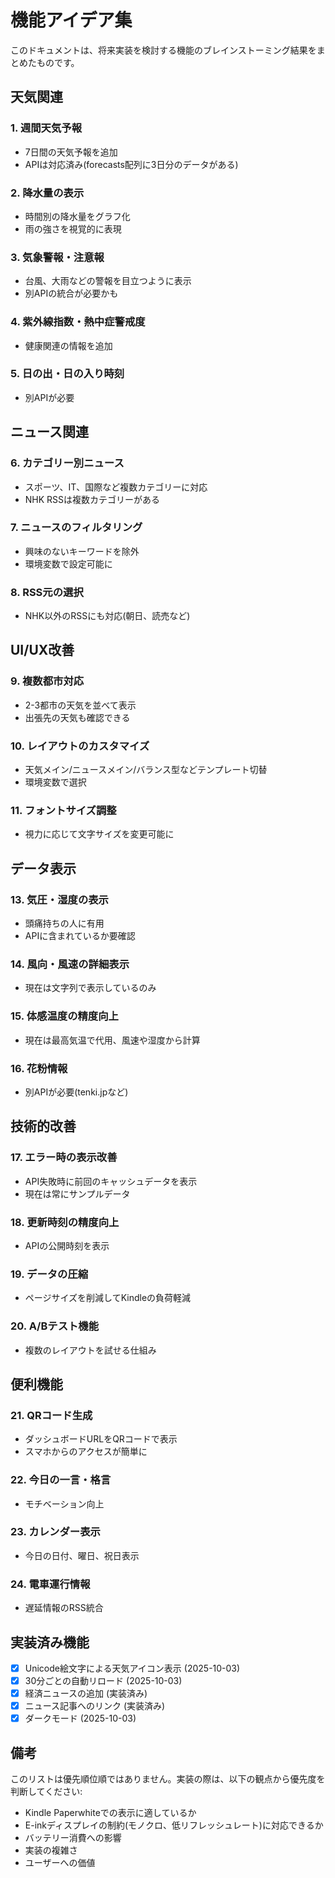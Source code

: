 # 機能アイデア集

このドキュメントは、将来実装を検討する機能のブレインストーミング結果をまとめたものです。

## 天気関連

### 1. 週間天気予報
- 7日間の天気予報を追加
- APIは対応済み(forecasts配列に3日分のデータがある)

### 2. 降水量の表示
- 時間別の降水量をグラフ化
- 雨の強さを視覚的に表現

### 3. 気象警報・注意報
- 台風、大雨などの警報を目立つように表示
- 別APIの統合が必要かも

### 4. 紫外線指数・熱中症警戒度
- 健康関連の情報を追加

### 5. 日の出・日の入り時刻
- 別APIが必要

## ニュース関連

### 6. カテゴリー別ニュース
- スポーツ、IT、国際など複数カテゴリーに対応
- NHK RSSは複数カテゴリーがある

### 7. ニュースのフィルタリング
- 興味のないキーワードを除外
- 環境変数で設定可能に

### 8. RSS元の選択
- NHK以外のRSSにも対応(朝日、読売など)

## UI/UX改善

### 9. 複数都市対応
- 2-3都市の天気を並べて表示
- 出張先の天気も確認できる

### 10. レイアウトのカスタマイズ
- 天気メイン/ニュースメイン/バランス型などテンプレート切替
- 環境変数で選択

### 11. フォントサイズ調整
- 視力に応じて文字サイズを変更可能に

## データ表示

### 13. 気圧・湿度の表示
- 頭痛持ちの人に有用
- APIに含まれているか要確認

### 14. 風向・風速の詳細表示
- 現在は文字列で表示しているのみ

### 15. 体感温度の精度向上
- 現在は最高気温で代用、風速や湿度から計算

### 16. 花粉情報
- 別APIが必要(tenki.jpなど)

## 技術的改善

### 17. エラー時の表示改善
- API失敗時に前回のキャッシュデータを表示
- 現在は常にサンプルデータ

### 18. 更新時刻の精度向上
- APIの公開時刻を表示

### 19. データの圧縮
- ページサイズを削減してKindleの負荷軽減

### 20. A/Bテスト機能
- 複数のレイアウトを試せる仕組み

## 便利機能

### 21. QRコード生成
- ダッシュボードURLをQRコードで表示
- スマホからのアクセスが簡単に

### 22. 今日の一言・格言
- モチベーション向上

### 23. カレンダー表示
- 今日の日付、曜日、祝日表示

### 24. 電車運行情報
- 遅延情報のRSS統合

## 実装済み機能

- [x] Unicode絵文字による天気アイコン表示 (2025-10-03)
- [x] 30分ごとの自動リロード (2025-10-03)
- [x] 経済ニュースの追加 (実装済み)
- [x] ニュース記事へのリンク (実装済み)
- [x] ダークモード (2025-10-03)

## 備考

このリストは優先順位順ではありません。実装の際は、以下の観点から優先度を判断してください:

- Kindle Paperwhiteでの表示に適しているか
- E-inkディスプレイの制約(モノクロ、低リフレッシュレート)に対応できるか
- バッテリー消費への影響
- 実装の複雑さ
- ユーザーへの価値